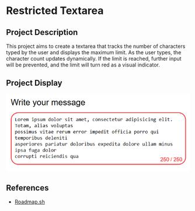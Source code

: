 # Restricted Textarea

## Project Description

This project aims to create a textarea that tracks the number of characters typed by the user and displays the maximum limit. As the user types, the character count updates dynamically. If the limit is reached, further input will be prevented, and the limit will turn red as a visual indicator.

## Project Display
![image](/Frontend/12-Restricted-Textarea/assets/Restricted-Textarea.png)

## References
- [Roadmap.sh](https://roadmap.sh/projects/restricted-textarea)